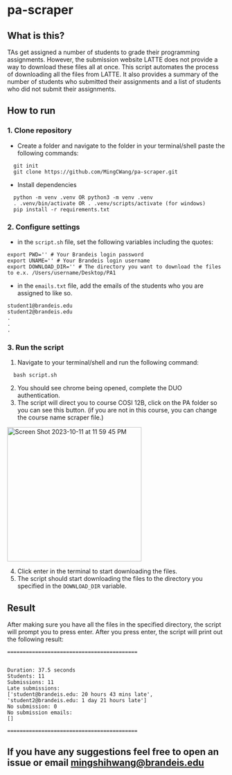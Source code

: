 # pa-scraper
## What is this?
TAs get assigned a number of students to grade their programming assignments. However, the submission website LATTE does not provide a way to download these files all at once. This script automates the process of downloading all the files from LATTE. It also provides a summary of the number of students who submitted their assignments and a list of students who did not submit their assignments.
## How to run
### 1. Clone repository
- Create a folder and navigate to the folder in your terminal/shell paste the following commands:
```
  git init 
  git clone https://github.com/MingCWang/pa-scraper.git
```
- Install dependencies
```
  python -m venv .venv OR python3 -m venv .venv
  . .venv/bin/activate OR . .venv/scripts/activate (for windows)
  pip install -r requirements.txt 
```
### 2. Configure settings
- in the `script.sh` file, set the following variables including the quotes:

```
export PWD='' # Your Brandeis login password
export UNAME='' # Your Brandeis login username
export DOWNLOAD_DIR='' # The directory you want to download the files to e.x. /Users/username/Desktop/PA1
```
- in the `emails.txt` file, add the emails of the students who you are assigned to like so.
```
student1@brandeis.edu
student2@brandeis.edu
.
.
.

```
### 3. Run the script
1. Navigate to your terminal/shell and run the following command:
```
  bash script.sh
```
2. You should see chrome being opened, complete the DUO authentication. 
3. The script will direct you to course COSI 12B, click on the PA folder so you can see this button. (if you are not in this course, you can change the course name scraper file.)
<img width="310" alt="Screen Shot 2023-10-11 at 11 59 45 PM" src="https://github.com/MingCWang/pa-scraper/assets/73949957/d4e2b269-887f-45fe-abff-21e446c03a78"> 

4. Click enter in the terminal to start downloading the files.
5. The script should start downloading the files to the directory you specified in the `DOWNLOAD_DIR` variable.

## Result
After making sure you have all the files in the specified directory, the script will prompt you to press enter. After you press enter, the script will print out the following result:

```
==========================================


Duration: 37.5 seconds
Students: 11
Submissions: 11
Late submissions: 
['student@brandeis.edu: 20 hours 43 mins late', 'student2@brandeis.edu: 1 day 21 hours late']
No submission: 0
No submission emails:
[]
        
==========================================

```
## If you have any suggestions feel free to open an issue or email mingshihwang@brandeis.edu
